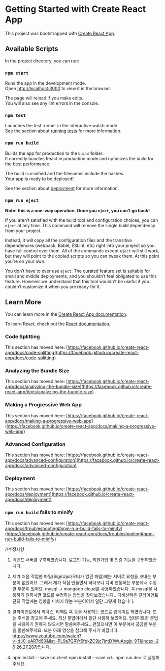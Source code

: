 # Getting Started with Create React App

This project was bootstrapped with [Create React App](https://github.com/facebook/create-react-app).

## Available Scripts

In the project directory, you can run:

### `npm start`

Runs the app in the development mode.\
Open [http://localhost:3000](http://localhost:3000) to view it in the browser.

The page will reload if you make edits.\
You will also see any lint errors in the console.

### `npm test`

Launches the test runner in the interactive watch mode.\
See the section about [running tests](https://facebook.github.io/create-react-app/docs/running-tests) for more information.

### `npm run build`

Builds the app for production to the `build` folder.\
It correctly bundles React in production mode and optimizes the build for the best performance.

The build is minified and the filenames include the hashes.\
Your app is ready to be deployed!

See the section about [deployment](https://facebook.github.io/create-react-app/docs/deployment) for more information.

### `npm run eject`

**Note: this is a one-way operation. Once you `eject`, you can’t go back!**

If you aren’t satisfied with the build tool and configuration choices, you can `eject` at any time. This command will remove the single build dependency from your project.

Instead, it will copy all the configuration files and the transitive dependencies (webpack, Babel, ESLint, etc) right into your project so you have full control over them. All of the commands except `eject` will still work, but they will point to the copied scripts so you can tweak them. At this point you’re on your own.

You don’t have to ever use `eject`. The curated feature set is suitable for small and middle deployments, and you shouldn’t feel obligated to use this feature. However we understand that this tool wouldn’t be useful if you couldn’t customize it when you are ready for it.

## Learn More

You can learn more in the [Create React App documentation](https://facebook.github.io/create-react-app/docs/getting-started).

To learn React, check out the [React documentation](https://reactjs.org/).

### Code Splitting

This section has moved here: [https://facebook.github.io/create-react-app/docs/code-splitting](https://facebook.github.io/create-react-app/docs/code-splitting)

### Analyzing the Bundle Size

This section has moved here: [https://facebook.github.io/create-react-app/docs/analyzing-the-bundle-size](https://facebook.github.io/create-react-app/docs/analyzing-the-bundle-size)

### Making a Progressive Web App

This section has moved here: [https://facebook.github.io/create-react-app/docs/making-a-progressive-web-app](https://facebook.github.io/create-react-app/docs/making-a-progressive-web-app)

### Advanced Configuration

This section has moved here: [https://facebook.github.io/create-react-app/docs/advanced-configuration](https://facebook.github.io/create-react-app/docs/advanced-configuration)

### Deployment

This section has moved here: [https://facebook.github.io/create-react-app/docs/deployment](https://facebook.github.io/create-react-app/docs/deployment)

### `npm run build` fails to minify

This section has moved here: [https://facebook.github.io/create-react-app/docs/troubleshooting#npm-run-build-fails-to-minify](https://facebook.github.io/create-react-app/docs/troubleshooting#npm-run-build-fails-to-minify)


//수정사항

1. 백엔드 서버를 구축하였습니다. 로그인 기능, 회원가입 및 인증 기능을 구현하였습니다. 

2. 제가 처음 작업한 파일(SignUp라우터가 없던 파일)에는 서버로 요청을  보내는 부분이 없었어요. 그래서 제가 직접 만들면서 하다보니 디비 연동하는 부분에서 수정한 부분이 있어요. mysql -> mongodb cloud를 사용하였습니다. 꼭 mysql을 사용하기 원하시면 코드를 수정하는 방법을 찾아보겠습니다.. 디비선택은 클라이언트단의 작업에는 영향을 미치지 않는 부분이어서 일단 그렇게 했습니다.

3. 클라이언트에서 리덕스, 리액트 훅 등을 사용하는 코드로 업데이트 하였습니다. 또는 주석을 참고해 주세요. 최신 문법이라서 일단 사용해 보았어요. 업데이트한 문법을 사용하기 원하지 않으시면 말씀해주세요.. 괜찮으시면 이 부분에서 궁금한 부분을 말씀해주세요. 또는 아래 영상을 참고해 주시기 바랍니다. 
https://www.youtube.com/watch?v=dJC_uAR7d60&list=PL9a7QRYt5fqkZC9jc7jntD1WuAogjo_9T&index=26
26,27,28강입니다.

4. npm install --save
   cd client npm install --save
   cd..
   npm run dev 로 실행해주세요.



   